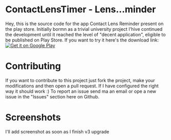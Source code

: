 # ContactLensTimer - Lens...minder
Hey, this is the source code for the app Contact Lens Reminder present on the play store. Initially bormn as a trivial university project I'hìve continued the development until it reached the level of "decent application", eligible to be published on Play Store.
If you want to try it here's the download link: 
<a href='https://play.google.com/store/apps/details?id=com.raffinato.contactlensreminder&pcampaignid=MKT-Other-global-all-co-prtnr-py-PartBadge-Mar2515-1'><img alt='Get it on Google Play' src='https://play.google.com/intl/en_us/badges/images/generic/en_badge_web_generic.png'/></a>

# Contributing
If you want to contribute to this project just fork the project, make your modifications and then open a pull request. If I have configured the right way it should work :)
To report an issue send ma an email or ope a new issue in the "Issues" section here on Github.

# Screenshots
I'll add screenshot as soon as I finish v3 upgrade
